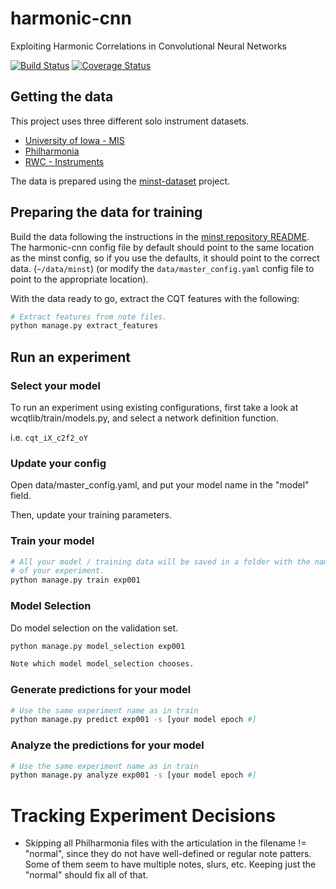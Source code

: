 # harmonic-cnn
Exploiting Harmonic Correlations in Convolutional Neural Networks

[![Build Status](https://travis-ci.org/ejhumphrey/harmonic-cnn.svg?branch=master)](https://travis-ci.org/ejhumphrey/harmonic-cnn)
[![Coverage Status](https://coveralls.io/repos/github/ejhumphrey/harmonic-cnn/badge.svg?branch=master)](https://coveralls.io/github/ejhumphrey/harmonic-cnn?branch=master)


## Getting the data

This project uses three different solo instrument datasets.
- [University of Iowa - MIS](http://theremin.music.uiowa.edu/MIS.html)
- [Philharmonia](http://www.philharmonia.co.uk/explore/make_music)
- [RWC - Instruments](https://staff.aist.go.jp/m.goto/RWC-MDB/rwc-mdb-i.html)

The data is prepared using the [minst-dataset](https://github.com/ejhumphrey/minst-dataset) project.

## Preparing the data for training
Build the data following the instructions in the [minst repository README](https://github.com/ejhumphrey/minst-dataset/blob/master/README.md). The harmonic-cnn config file by default should point to the same location as the minst config, so if you use the defaults, it should point to the correct data. (`~/data/minst`) (or modify the `data/master_config.yaml` config file to point to the appropriate location).

With the data ready to go, extract the CQT features with the following:

```bash
# Extract features from note files.
python manage.py extract_features
```

## Run an experiment
### Select your model
To run an experiment using existing configurations, first take a look at 
wcqtlib/train/models.py, and select a network definition function.

i.e. `cqt_iX_c2f2_oY`

### Update your config
Open data/master_config.yaml, and put your model name in the "model" field.

Then, update your training parameters.

### Train your model
```bash
# All your model / training data will be saved in a folder with the name
# of your experiment.
python manage.py train exp001
```

### Model Selection
Do model selection on the validation set.
```bash
python manage.py model_selection exp001

Note which model model_selection chooses.
```

### Generate predictions for your model
```bash
# Use the same experiment name as in train
python manage.py predict exp001 -s [your model epoch #]
```

### Analyze the predictions for your model
```bash
# Use the same experiment name as in train
python manage.py analyze exp001 -s [your model epoch #]
```

# Tracking Experiment Decisions
- Skipping all Philharmonia files with the articulation in the filename != "normal", since they do not have well-defined or regular note patters.
Some of them seem to have multiple notes, slurs, etc. Keeping just the "normal"
should fix all of that.
